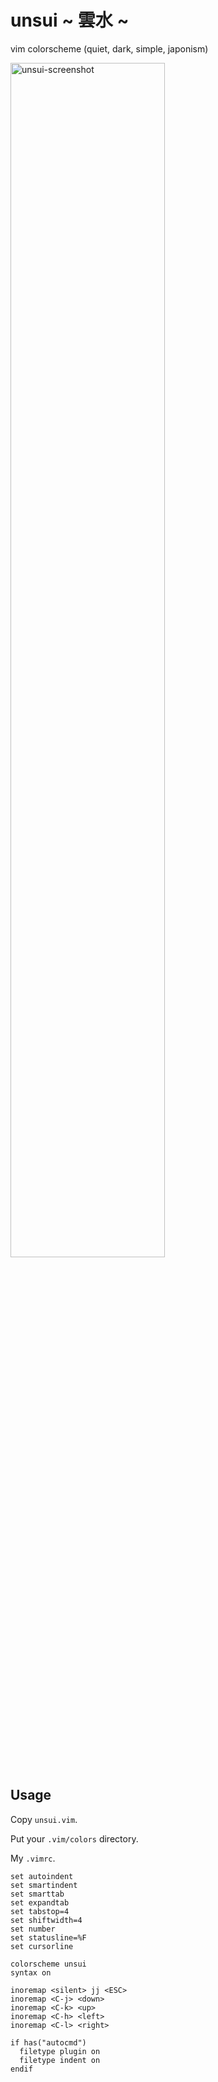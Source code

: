 # unsui ~ 雲水 ~

vim colorscheme (quiet, dark, simple, japonism)

<image src="./images/unsui.png" alt="unsui-screenshot" width="70%">

## Usage

Copy `unsui.vim`.

Put your `.vim/colors` directory.

My `.vimrc`.
    
    set autoindent
    set smartindent
    set smarttab
    set expandtab
    set tabstop=4
    set shiftwidth=4
    set number
    set statusline=%F
    set cursorline

    colorscheme unsui
    syntax on

    inoremap <silent> jj <ESC>
    inoremap <C-j> <down>
    inoremap <C-k> <up>
    inoremap <C-h> <left>
    inoremap <C-l> <right>

    if has("autocmd")
      filetype plugin on
      filetype indent on
    endif